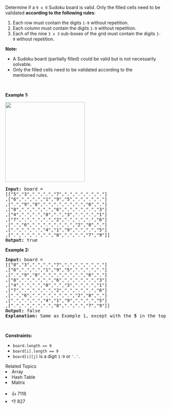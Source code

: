 <p>Determine if a&nbsp;<code>9 x 9</code> Sudoku board&nbsp;is valid.&nbsp;Only the filled cells need to be validated&nbsp;<strong>according to the following rules</strong>:</p>

<ol> 
 <li>Each row&nbsp;must contain the&nbsp;digits&nbsp;<code>1-9</code> without repetition.</li> 
 <li>Each column must contain the digits&nbsp;<code>1-9</code>&nbsp;without repetition.</li> 
 <li>Each of the nine&nbsp;<code>3 x 3</code> sub-boxes of the grid must contain the digits&nbsp;<code>1-9</code>&nbsp;without repetition.</li> 
</ol>

<p><strong>Note:</strong></p>

<ul> 
 <li>A Sudoku board (partially filled) could be valid but is not necessarily solvable.</li> 
 <li>Only the filled cells need to be validated according to the mentioned&nbsp;rules.</li> 
</ul>

<p>&nbsp;</p> 
<p><strong class="example">Example 1:</strong></p> 
<img src="https://upload.wikimedia.org/wikipedia/commons/thumb/f/ff/Sudoku-by-L2G-20050714.svg/250px-Sudoku-by-L2G-20050714.svg.png" style="height:250px; width:250px" /> 
<pre>
<strong>Input:</strong> board = 
[["5","3",".",".","7",".",".",".","."]
,["6",".",".","1","9","5",".",".","."]
,[".","9","8",".",".",".",".","6","."]
,["8",".",".",".","6",".",".",".","3"]
,["4",".",".","8",".","3",".",".","1"]
,["7",".",".",".","2",".",".",".","6"]
,[".","6",".",".",".",".","2","8","."]
,[".",".",".","4","1","9",".",".","5"]
,[".",".",".",".","8",".",".","7","9"]]
<strong>Output:</strong> true
</pre>

<p><strong class="example">Example 2:</strong></p>

<pre>
<strong>Input:</strong> board = 
[["8","3",".",".","7",".",".",".","."]
,["6",".",".","1","9","5",".",".","."]
,[".","9","8",".",".",".",".","6","."]
,["8",".",".",".","6",".",".",".","3"]
,["4",".",".","8",".","3",".",".","1"]
,["7",".",".",".","2",".",".",".","6"]
,[".","6",".",".",".",".","2","8","."]
,[".",".",".","4","1","9",".",".","5"]
,[".",".",".",".","8",".",".","7","9"]]
<strong>Output:</strong> false
<strong>Explanation:</strong> Same as Example 1, except with the <strong>5</strong> in the top left corner being modified to <strong>8</strong>. Since there are two 8's in the top left 3x3 sub-box, it is invalid.
</pre>

<p>&nbsp;</p> 
<p><strong>Constraints:</strong></p>

<ul> 
 <li><code>board.length == 9</code></li> 
 <li><code>board[i].length == 9</code></li> 
 <li><code>board[i][j]</code> is a digit <code>1-9</code> or <code>'.'</code>.</li> 
</ul>

<div><div>Related Topics</div><div><li>Array</li><li>Hash Table</li><li>Matrix</li></div></div><br><div><li>👍 7116</li><li>👎 827</li></div>